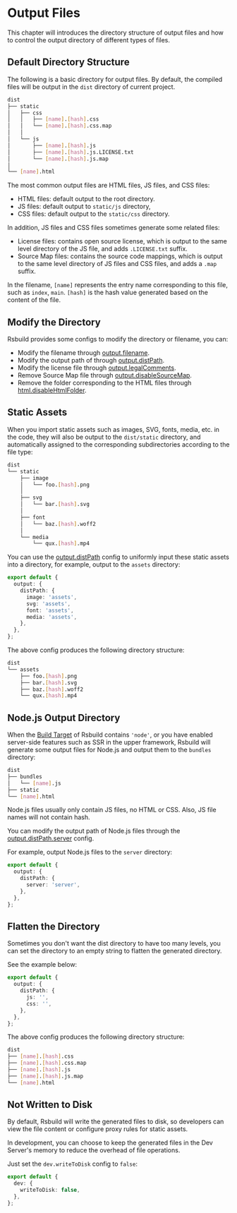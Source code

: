 # Output Files

This chapter will introduces the directory structure of output files and how to control the output directory of different types of files.

## Default Directory Structure

The following is a basic directory for output files. By default, the compiled files will be output in the `dist` directory of current project.

```bash
dist
├── static
│   ├── css
│   │   ├── [name].[hash].css
│   │   └── [name].[hash].css.map
│   │
│   └── js
│       ├── [name].[hash].js
│       ├── [name].[hash].js.LICENSE.txt
│       └── [name].[hash].js.map
│
└── [name].html
```

The most common output files are HTML files, JS files, and CSS files:

- HTML files: default output to the root directory.
- JS files: default output to `static/js` directory,
- CSS files: default output to the `static/css` directory.

In addition, JS files and CSS files sometimes generate some related files:

- License files: contains open source license, which is output to the same level directory of the JS file, and adds `.LICENSE.txt` suffix.
- Source Map files: contains the source code mappings, which is output to the same level directory of JS files and CSS files, and adds a `.map` suffix.

In the filename, `[name]` represents the entry name corresponding to this file, such as `index`, `main`. `[hash]` is the hash value generated based on the content of the file.

## Modify the Directory

Rsbuild provides some configs to modify the directory or filename, you can:

- Modify the filename through [output.filename](/config/options/output.html#outputfilename).
- Modify the output path of through [output.distPath](/config/options/output.html#outputdistpath).
- Modify the license file through [output.legalComments](/config/options/output.html#outputlegalcomments).
- Remove Source Map file through [output.disableSourceMap](/config/options/output.html#outputdisablesourcemap).
- Remove the folder corresponding to the HTML files through [html.disableHtmlFolder](/config/options/html.html#htmldisablehtmlfolder).

## Static Assets

When you import static assets such as images, SVG, fonts, media, etc. in the code, they will also be output to the `dist/static` directory, and automatically assigned to the corresponding subdirectories according to the file type:

```bash
dist
└── static
    ├── image
    │   └── foo.[hash].png
    │
    ├── svg
    │   └── bar.[hash].svg
    │
    ├── font
    │   └── baz.[hash].woff2
    │
    └── media
        └── qux.[hash].mp4
```

You can use the [output.distPath](/config/options/output.html#outputdistpath) config to uniformly input these static assets into a directory, for example, output to the `assets` directory:

```ts
export default {
  output: {
    distPath: {
      image: 'assets',
      svg: 'assets',
      font: 'assets',
      media: 'assets',
    },
  },
};
```

The above config produces the following directory structure:

```bash
dist
└── assets
    ├── foo.[hash].png
    ├── bar.[hash].svg
    ├── baz.[hash].woff2
    └── qux.[hash].mp4
```

## Node.js Output Directory

When the [Build Target](/api/start/build-target.html) of Rsbuild contains `'node'`, or you have enabled server-side features such as SSR in the upper framework, Rsbuild will generate some output files for Node.js and output them to the `bundles` directory:

```bash
dist
├── bundles
│   └── [name].js
├── static
└── [name].html
```

Node.js files usually only contain JS files, no HTML or CSS. Also, JS file names will not contain hash.

You can modify the output path of Node.js files through the [output.distPath.server](/config/options/output.html#outputdistpath) config.

For example, output Node.js files to the `server` directory:

```ts
export default {
  output: {
    distPath: {
      server: 'server',
    },
  },
};
```

## Flatten the Directory

Sometimes you don't want the dist directory to have too many levels, you can set the directory to an empty string to flatten the generated directory.

See the example below:

```ts
export default {
  output: {
    distPath: {
      js: '',
      css: '',
    },
  },
};
```

The above config produces the following directory structure:

```bash
dist
├── [name].[hash].css
├── [name].[hash].css.map
├── [name].[hash].js
├── [name].[hash].js.map
└── [name].html
```

## Not Written to Disk

By default, Rsbuild will write the generated files to disk, so developers can view the file content or configure proxy rules for static assets.

In development, you can choose to keep the generated files in the Dev Server's memory to reduce the overhead of file operations.

Just set the `dev.writeToDisk` config to `false`:

```ts
export default {
  dev: {
    writeToDisk: false,
  },
};
```
